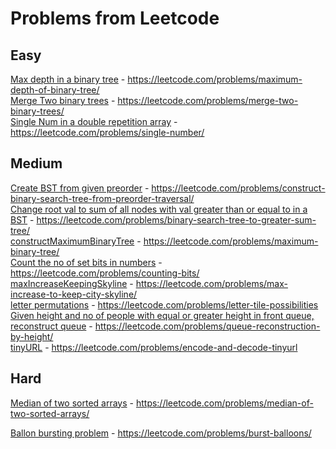 <h1> Problems from Leetcode </h1>


<h2> Easy </h2>

[Max depth in a binary tree](Easy/maxDepth.cpp) - https://leetcode.com/problems/maximum-depth-of-binary-tree/  
[Merge Two binary trees](Easy/mergeTrees.cpp) - https://leetcode.com/problems/merge-two-binary-trees/  
[Single Num in a double repetition array](Easy/singleNum.cpp) - https://leetcode.com/problems/single-number/  

<h2> Medium </h2>

[Create BST from given preorder](medium/BSTFromPreorder.cpp) - https://leetcode.com/problems/construct-binary-search-tree-from-preorder-traversal/  
[Change root val to sum of all nodes with val greater than or equal to in a BST](medium/bstToGst.cpp) - https://leetcode.com/problems/binary-search-tree-to-greater-sum-tree/  
[constructMaximumBinaryTree](medium/constructMaximumBinaryTree.cpp) - https://leetcode.com/problems/maximum-binary-tree/  
[Count the no of set bits in numbers](medium/countBits.cpp) - https://leetcode.com/problems/counting-bits/  
[maxIncreaseKeepingSkyline](medium/maxIncreaseKeepingSkyline.cpp) - https://leetcode.com/problems/max-increase-to-keep-city-skyline/  
[letter permutations](medium/numTilePossibilities.cpp) - https://leetcode.com/problems/letter-tile-possibilities  
[Given height and no of people with equal or greater height in front queue, reconstruct queue](medium/reconstructQueue.cpp) - https://leetcode.com/problems/queue-reconstruction-by-height/  
[tinyURL](medium/tinyURL.cpp) - https://leetcode.com/problems/encode-and-decode-tinyurl  


<h2> Hard </h2>

[Median of two sorted arrays](Hard/4.median-of-two-sorted-arrays.cpp) - https://leetcode.com/problems/median-of-two-sorted-arrays/

[Ballon bursting problem](Hard/312.burst-balloons.cpp) - https://leetcode.com/problems/burst-balloons/  

